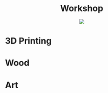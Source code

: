 <h1 align="center"> Workshop </h1>

<p align="center" width="100%"><img src="../../assets/images/workshop.png" /></p>

# 3D Printing


# Wood


# Art

